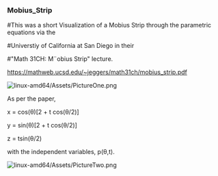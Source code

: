 ### Mobius_Strip

#This was a short Visualization of a Mobius Strip through the parametric equations via the 


#Universtiy of California at San Diego in their 

#"Math 31CH: M¨obius Strip" lecture.


https://mathweb.ucsd.edu/~jeggers/math31ch/mobius_strip.pdf

![linux-amd64/Assets/PictureOne.png](https://github.com/eeden2/Mobius_Strip/blob/be917c7584d3d9f99b3337e26bb8cf7e04b1f848/linux-amd64/Assets/PictureOne.png)

As per the paper,


x = cos(θ)[2 + t cos(θ/2)]


y = sin(θ)[2 + t cos(θ/2)]


z = tsin(θ/2)


with the independent variables, p(θ,t).

![linux-amd64/Assets/PictureTwo.png](https://github.com/eeden2/Mobius_Strip/blob/2b712a7d4caa31a3367b7e28ce7ba4f1ff63300b/linux-amd64/Assets/PictureTwo.png)

